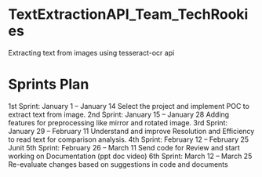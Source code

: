 # TextExtractionAPI_Team_TechRookies
Extracting text from images using tesseract-ocr api

# Sprints Plan
1st Sprint: January 1 – January 14    	Select the project and implement POC to extract text from image.
2nd Sprint: January 15 – January 28	  	Adding features for preprocessing like mirror and rotated image.
3rd Sprint: January 29 – February 11	  Understand and improve Resolution and Efficiency to read text for comparison analysis.
4th Sprint: February 12 – February 25	  Junit
5th Sprint: February 26 – March 11		  Send code for Review and start working on Documentation (ppt doc video)
6th Sprint: March 12 – March 25			    Re-evaluate changes based on suggestions in code and documents 
